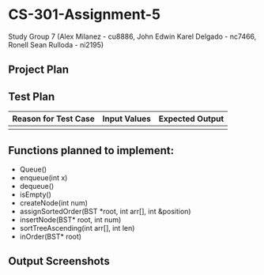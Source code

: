 # CS-301-Assignment-5
Study Group 7 (Alex Milanez - cu8886, John Edwin Karel Delgado - nc7466, Ronell Sean Rulloda - ni2195)

## Project Plan


## Test Plan
| Reason for Test Case | Input Values | Expected Output |
|---------------------:|-------------:|----------------:|
|                      |              |                 |

## Functions planned to implement:
* Queue()
* enqueue(int x)
* dequeue()
* isEmpty()
* createNode(int num)
* assignSortedOrder(BST *root, int arr[], int &position)
* insertNode(BST* root, int num)
* sortTreeAscending(int arr[], int len)
* inOrder(BST* root)

## Output Screenshots